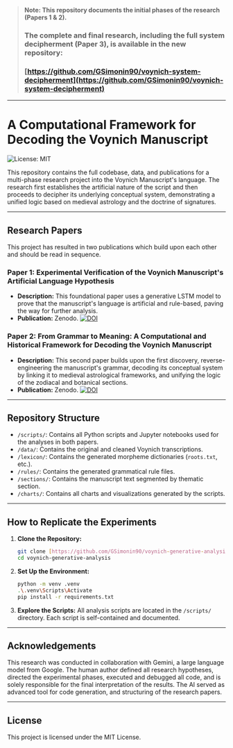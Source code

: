 > **Note: This repository documents the initial phases of the research (Papers 1 & 2).**
> ### The complete and final research, including the full system decipherment (Paper 3), is available in the new repository:
> ### **[https://github.com/GSimonin90/voynich-system-decipherment](https://github.com/GSimonin90/voynich-system-decipherment)**

---

# A Computational Framework for Decoding the Voynich Manuscript

![License: MIT](https://img.shields.io/badge/License-MIT-green.svg)

This repository contains the full codebase, data, and publications for a multi-phase research project into the Voynich Manuscript's language. The research first establishes the artificial nature of the script and then proceeds to decipher its underlying conceptual system, demonstrating a unified logic based on medieval astrology and the doctrine of signatures.

---

## Research Papers

This project has resulted in two publications which build upon each other and should be read in sequence.

### Paper 1: Experimental Verification of the Voynich Manuscript's Artificial Language Hypothesis
* **Description:** This foundational paper uses a generative LSTM model to prove that the manuscript's language is artificial and rule-based, paving the way for further analysis.
* **Publication:** Zenodo. [![DOI](https://img.shields.io/badge/DOI-10.5281/zenodo.17345194-blue)](https://doi.org/10.5281/zenodo.17345194)

### Paper 2: From Grammar to Meaning: A Computational and Historical Framework for Decoding the Voynich Manuscript
* **Description:** This second paper builds upon the first discovery, reverse-engineering the manuscript's grammar, decoding its conceptual system by linking it to medieval astrological frameworks, and unifying the logic of the zodiacal and botanical sections.
* **Publication:** Zenodo. [![DOI](https://img.shields.io/badge/DOI-10.5281/zenodo.17360252-blue)](https://doi.org/10.5281/zenodo.17360252)

---

## Repository Structure

* `/scripts/`: Contains all Python scripts and Jupyter notebooks used for the analyses in both papers.
* `/data/`: Contains the original and cleaned Voynich transcriptions.
* `/lexicon/`: Contains the generated morpheme dictionaries (`roots.txt`, etc.).
* `/rules/`: Contains the generated grammatical rule files.
* `/sections/`: Contains the manuscript text segmented by thematic section.
* `/charts/`: Contains all charts and visualizations generated by the scripts.

---

## How to Replicate the Experiments

1.  **Clone the Repository:**
    ```bash
    git clone [https://github.com/GSimonin90/voynich-generative-analysis.git](https://github.com/GSimonin90/voynich-generative-analysis.git)
    cd voynich-generative-analysis
    ```
2.  **Set Up the Environment:**
    ```bash
    python -m venv .venv
    .\.venv\Scripts\Activate
    pip install -r requirements.txt
    ```
3.  **Explore the Scripts:** All analysis scripts are located in the `/scripts/` directory. Each script is self-contained and documented.

---

## Acknowledgements

This research was conducted in collaboration with Gemini, a large language model from Google. The human author defined all research hypotheses, directed the experimental phases, executed and debugged all code, and is solely responsible for the final interpretation of the results. The AI served as advanced tool for code generation, and structuring of the research papers.

---

## License

This project is licensed under the MIT License.
